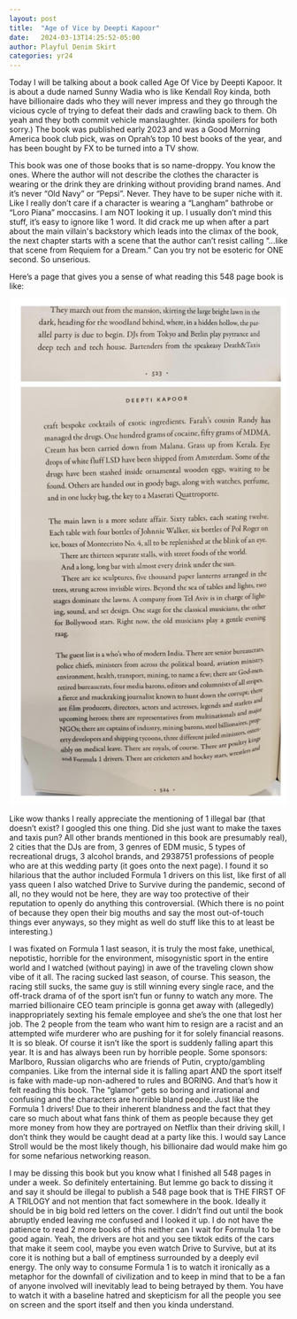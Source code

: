```yaml
---
layout: post
title:  "Age of Vice by Deepti Kapoor"
date:   2024-03-13T14:25:52-05:00
author: Playful Denim Skirt
categories: yr24
---
```


Today I will be talking about a book called Age Of Vice by Deepti Kapoor. It is about a dude named Sunny Wadia who is like Kendall Roy kinda, both have billionaire dads who they will never impress and they go through the vicious cycle of trying to defeat their dads and crawling back to them. Oh yeah and they both commit vehicle manslaughter. (kinda spoilers for both sorry.) The book was published early 2023 and was a Good Morning America book club pick, was on Oprah’s top 10 best books of the year, and has been bought by FX to be turned into a TV show. 

This book was one of those books that is so name-droppy. You know the ones. Where the author will not describe the clothes the character is wearing or the drink they are drinking without providing brand names. And it’s never “Old Navy” or “Pepsi”. Never. They have to be super niche with it. Like I really don’t care if a character is wearing a “Langham” bathrobe or “Loro Piana” moccasins. I am NOT looking it up. I usually don’t mind this stuff, it’s easy to ignore like 1 word. It did crack me up when after a part about the main villain's backstory which leads into the climax of the book, the next chapter starts with a scene that the author can’t resist calling “...like that scene from Requiem for a Dream.” Can you try not be esoteric for ONE second. So unserious. 

Here’s a page that gives you a sense of what reading this 548 page book is like:

![age of vice exerpt](/pics/2024-03-13-2.png "age of vice exerpt")

Like wow thanks I really appreciate the mentioning of 1 illegal bar (that doesn’t exist? I googled this one thing. Did she just want to make the taxes and taxis pun? All other brands mentioned in this book are presumably real), 2 cities that the DJs are from, 3 genres of EDM music, 5 types of recreational drugs, 3 alcohol brands, and 2938751 professions of people who are at this wedding party (it goes onto the next page). I found it so hilarious that the author included Formula 1 drivers on this list, like first of all yass queen I also watched Drive to Survive during the pandemic, second of all, no they would not be here, they are way too protective of their reputation to openly do anything this controversial. (Which there is no point of because they open their big mouths and say the most out-of-touch things ever anyways, so they might as well do stuff like this to at least be interesting.)

I was fixated on Formula 1 last season, it is truly the most fake, unethical, nepotistic, horrible for the environment, misogynistic sport in the entire world and I watched (without paying) in awe of the traveling clown show vibe of it all. The racing sucked last season, of course. This season, the racing still sucks, the same guy is still winning every single race, and the off-track drama of of the sport isn’t fun or funny to watch any more. The married billionaire CEO team principle is gonna get away with (allegedly) inappropriately sexting his female employee and she’s the one that lost her job. The 2 people from the team who want him to resign are a racist and an attempted wife murderer who are pushing for it for solely financial reasons. It is so bleak. Of course it isn’t like the sport is suddenly falling apart this year. It is and has always been run by horrible people. Some sponsors: Marlboro, Russian oligarchs who are friends of Putin, crypto/gambling companies. Like from the internal side it is falling apart AND the sport itself is fake with made-up non-adhered to rules and BORING. And that’s how it felt reading this book. The “glamor” gets so boring and irrational and confusing and the characters are horrible bland people. Just like the Formula 1 drivers! Due to their inherent blandness and the fact that they care so much about what fans think of them as people because they get more money from how they are portrayed on Netflix than their driving skill, I don’t think they would be caught dead at a party like this. I would say Lance Stroll would be the most likely though, his billionaire dad would make him go for some nefarious networking reason.

I may be dissing this book but you know what I finished all 548 pages in under a week. So definitely entertaining. But lemme go back to dissing it and say it should be illegal to publish a 548 page book that is THE FIRST OF A TRILOGY and not mention that fact somewhere in the book. Ideally it should be in big bold red letters on the cover. I didn’t find out until the book abruptly ended leaving me confused and I looked it up. I do not have the patience to read 2 more books of this neither can I wait for Formula 1 to be good again. Yeah, the drivers are hot and you see tiktok edits of the cars that make it seem cool, maybe you even watch Drive to Survive, but at its core it is nothing but a ball of emptiness surrounded by a deeply evil energy. The only way to consume Formula 1 is to watch it ironically as a metaphor for the downfall of civilization and to keep in mind that to be a fan of anyone involved will inevitably lead to being betrayed by them. You have to watch it with a baseline hatred and skepticism for all the people you see on screen and the sport itself and then you kinda understand.

